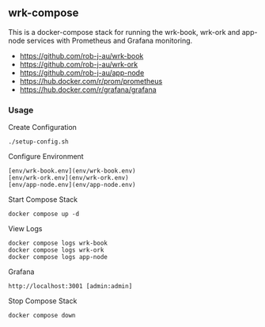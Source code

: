## wrk-compose
This is a docker-compose stack for running the wrk-book, wrk-ork and app-node services with Prometheus and Grafana monitoring.

- https://github.com/rob-j-au/wrk-book
- https://github.com/rob-j-au/wrk-ork
- https://github.com/rob-j-au/app-node
- https://hub.docker.com/r/prom/prometheus
- https://hub.docker.com/r/grafana/grafana



### Usage

Create Configuration

```
./setup-config.sh
```

Configure Environment

```
[env/wrk-book.env](env/wrk-book.env)
[env/wrk-ork.env](env/wrk-ork.env)
[env/app-node.env](env/app-node.env)
```


Start Compose Stack

```
docker compose up -d
```

View Logs

```
docker compose logs wrk-book
docker compose logs wrk-ork
docker compose logs app-node
```

Grafana
```
http://localhost:3001 [admin:admin]
```

Stop Compose Stack

```
docker compose down
```

